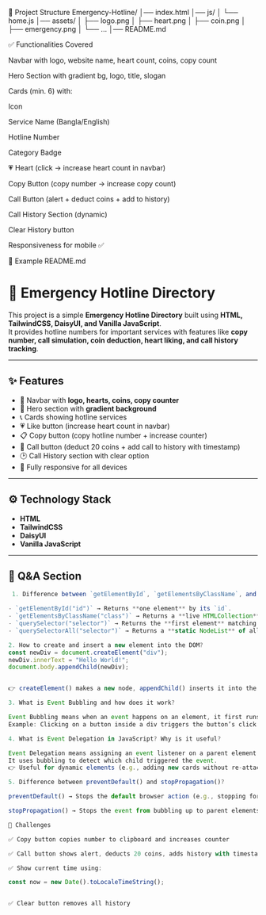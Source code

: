 📂 Project Structure
Emergency-Hotline/
│── index.html
│── js/
│ └── home.js
│── assets/
│ ├── logo.png
│ ├── heart.png
│ ├── coin.png
│ ├── emergency.png
│ └── ...
│── README.md

✅ Functionalities Covered

Navbar with logo, website name, heart count, coins, copy count

Hero Section with gradient bg, logo, title, slogan

Cards (min. 6) with:

Icon

Service Name (Bangla/English)

Hotline Number

Category Badge

💗 Heart (click → increase heart count in navbar)

Copy Button (copy number → increase copy count)

Call Button (alert + deduct coins + add to history)

Call History Section (dynamic)

Clear History button

Responsiveness for mobile ✅

📜 Example README.md

# 🚨 Emergency Hotline Directory

This project is a simple **Emergency Hotline Directory** built using **HTML, TailwindCSS, DaisyUI, and Vanilla JavaScript**.  
It provides hotline numbers for important services with features like **copy number, call simulation, coin deduction, heart liking, and call history tracking**.

---

## ✨ Features

- 📌 Navbar with **logo, hearts, coins, copy counter**
- 🎨 Hero section with **gradient background**
- 📞 Cards showing hotline services
- 💗 Like button (increase heart count in navbar)
- 📋 Copy button (copy hotline number + increase counter)
- 📲 Call button (deduct 20 coins + add call to history with timestamp)
- 🕑 Call History section with clear option
- 📱 Fully responsive for all devices

---

## ⚙️ Technology Stack

- **HTML**
- **TailwindCSS**
- **DaisyUI**
- **Vanilla JavaScript**

---

## 📘 Q&A Section

```js
 1. Difference between `getElementById`, `getElementsByClassName`, and `querySelector / querySelectorAll`?

- `getElementById("id")` → Returns **one element** by its `id`.
- `getElementsByClassName("class")` → Returns a **live HTMLCollection** of all matching elements.
- `querySelector("selector")` → Returns the **first element** matching a CSS selector.
- `querySelectorAll("selector")` → Returns a **static NodeList** of all matches.

2. How to create and insert a new element into the DOM?
const newDiv = document.createElement("div");
newDiv.innerText = "Hello World!";
document.body.appendChild(newDiv);


👉 createElement() makes a new node, appendChild() inserts it into the DOM.

3. What is Event Bubbling and how does it work?

Event Bubbling means when an event happens on an element, it first runs on the target element, then goes up (bubble) to its parent, then ancestor elements.
Example: Clicking on a button inside a div triggers the button’s click event → then div → then body.

4. What is Event Delegation in JavaScript? Why is it useful?

Event Delegation means assigning an event listener on a parent element instead of every child.
It uses bubbling to detect which child triggered the event.
👉 Useful for dynamic elements (e.g., adding new cards without re-attaching event listeners).

5. Difference between preventDefault() and stopPropagation()?

preventDefault() → Stops the default browser action (e.g., stopping form submit, stopping link redirect).

stopPropagation() → Stops the event from bubbling up to parent elements.

🧪 Challenges

✅ Copy button copies number to clipboard and increases counter

✅ Call button shows alert, deducts 20 coins, adds history with timestamp

✅ Show current time using:

const now = new Date().toLocaleTimeString();


✅ Clear button removes all history
```
